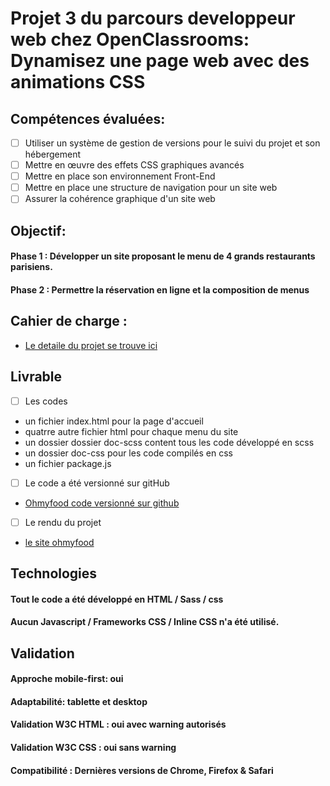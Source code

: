 # Projet 3 du parcours developpeur web chez OpenClassrooms: Dynamisez une page web avec des animations CSS
## Compétences évaluées:
- [ ] Utiliser un système de gestion de versions pour le suivi du projet et son hébergement
- [ ] Mettre en œuvre des effets CSS graphiques avancés
- [ ] Mettre en place son environnement Front-End
- [ ] Mettre en place une structure de navigation pour un site web
- [ ] Assurer la cohérence graphique d'un site web
## Objectif:
#### Phase 1 : Développer un site proposant le menu de 4 grands restaurants parisiens.
#### Phase 2 : Permettre la réservation en ligne et la composition de menus
## Cahier de charge :
* [Le detaile du projet se trouve ici](https://s3.eu-west-1.amazonaws.com/course.oc-static.com/projects/Front-End+V2/P3+CSS+animations/DW+P3+-+Brief+creatif+-+Ohmyfood!.pdf)
## Livrable
- [ ] Les codes
* un fichier index.html pour la page d'accueil
* quatrre autre fichier html pour chaque menu du site
* un dossier dossier doc-scss content tous les code développé en scss
* un dossier doc-css pour les code compilés en css
* un fichier package.js
- [ ] Le code a été versionné sur gitHub 
* [Ohmyfood code versionné sur github](https://github.com/Adama55/projet-ohmyfood)
- [ ] Le rendu du projet
* [le site ohmyfood](https://adama55.github.io/projet-ohmyfood/)
## Technologies
  #### Tout le code a été développé en HTML / Sass / css
 #### Aucun Javascript / Frameworks CSS / Inline CSS n'a été utilisé.
## Validation 
#### Approche mobile-first: oui
#### Adaptabilité: tablette et desktop
#### Validation W3C HTML : oui avec warning autorisés
#### Validation W3C CSS : oui sans warning
#### Compatibilité : Dernières versions de Chrome, Firefox & Safari